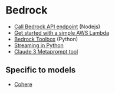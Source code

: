 # Bedrock

* [Call Bedrock API endpoint](./call-api-endpoint.ts) (Nodejs)
* [Get started with a simple AWS Lambda](./simple-lambda-process.md)
* [Bedrock Toolbox](./bedrock_toolbox.py) (Python)
* [Streaming in Python](./streaming.py)
* [Claude 3 Metaprompt tool](./claude3-prompting-tool.ipynb)

## Specific to models

* [Cohere](./models/cohere.py)
